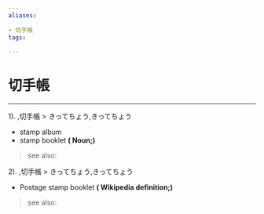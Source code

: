 ```yaml
---
aliases:
    
- 切手帳
tags:
    
---
```


# 切手帳
---
1).
,切手帳 > きってちょう,きってちょう

- stamp album
- stamp booklet
**( Noun;)**
> see also: 
            
2).
,切手帳 > きってちょう,きってちょう

- Postage stamp booklet
**( Wikipedia definition;)**
> see also: 
            